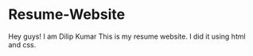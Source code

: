 # Resume-Website
Hey guys!
I am Dilip Kumar
This is my resume website.
I did it using html and css.
